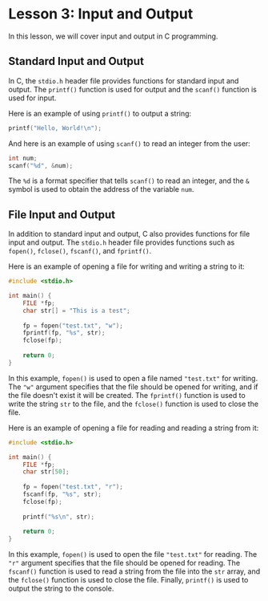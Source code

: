 # Lesson 3: Input and Output
In this lesson, we will cover input and output in C programming.

## Standard Input and Output
In C, the `stdio.h` header file provides functions for standard input and output. The `printf()` function is used for output and the `scanf()` function is used for input.

Here is an example of using `printf()` to output a string:

```c
printf("Hello, World!\n");

```
And here is an example of using `scanf()` to read an integer from the user:

```c
int num;
scanf("%d", &num);

```

The `%d` is a format specifier that tells `scanf()` to read an integer, and the `&` symbol is used to obtain the address of the variable `num`.

## File Input and Output
In addition to standard input and output, C also provides functions for file input and output. The `stdio.h` header file provides functions such as `fopen()`, `fclose()`, `fscanf()`, and `fprintf()`.

Here is an example of opening a file for writing and writing a string to it:

```c
#include <stdio.h>

int main() {
    FILE *fp;
    char str[] = "This is a test";
    
    fp = fopen("test.txt", "w");
    fprintf(fp, "%s", str);
    fclose(fp);
    
    return 0;
}

```

In this example, `fopen()` is used to open a file named `"test.txt"` for writing. The `"w"` argument specifies that the file should be opened for writing, and if the file doesn't exist it will be created. The `fprintf()` function is used to write the string `str` to the file, and the `fclose()` function is used to close the file.

Here is an example of opening a file for reading and reading a string from it:

```c
#include <stdio.h>

int main() {
    FILE *fp;
    char str[50];
    
    fp = fopen("test.txt", "r");
    fscanf(fp, "%s", str);
    fclose(fp);
    
    printf("%s\n", str);
    
    return 0;
}

```

In this example, `fopen()` is used to open the file `"test.txt"` for reading. The `"r"` argument specifies that the file should be opened for reading. The `fscanf()` function is used to read a string from the file into the `str` array, and the `fclose()` function is used to close the file. Finally, `printf()` is used to output the string to the console.

